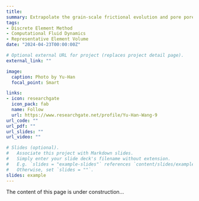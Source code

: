 ```yaml
---
title: 
summary: Extrapolate the grain-scale frictional evolution and pore poressure transition induced by shearing with the CFD-DEM method.
tags:
- Discrete Element Method
- Computational Fluid Dynamics
- Representative Element Volume
date: "2024-04-23T00:00:00Z"

# Optional external URL for project (replaces project detail page).
external_link: ""

image:
  caption: Photo by Yu-Han
  focal_point: Smart

links:
- icon: researchgate
  icon_pack: fab
  name: Follow
  url: https://www.researchgate.net/profile/Yu-Han-Wang-9
url_code: ""
url_pdf: ""
url_slides: ""
url_video: ""

# Slides (optional).
#   Associate this project with Markdown slides.
#   Simply enter your slide deck's filename without extension.
#   E.g. `slides = "example-slides"` references `content/slides/example-slides.md`.
#   Otherwise, set `slides = ""`.
slides: example
---
```


The content of this page is under construction...

